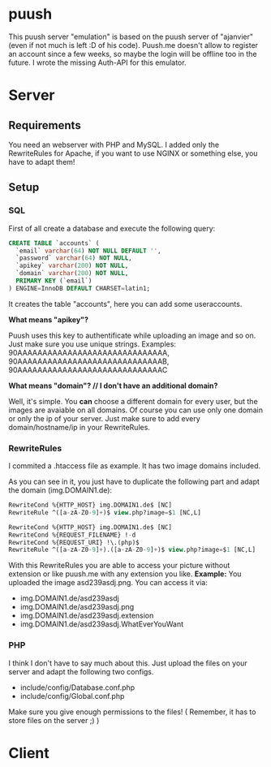# puush

This puush server "emulation" is based on the puush server of "ajanvier" (even if not much is left :D of his code).
Puush.me doesn't allow to register an account since a few weeks, so maybe the login will be offline too in the future.
I wrote the missing Auth-API for this emulator.

# Server
## Requirements
You need an webserver with PHP and MySQL. I added only the RewriteRules for Apache, if you want to use NGINX or something else, you have to adapt them!

## Setup

### SQL
First of all create a database and execute the following query:
```sql
CREATE TABLE `accounts` (
  `email` varchar(64) NOT NULL DEFAULT '',
  `password` varchar(64) NOT NULL,
  `apikey` varchar(200) NOT NULL,
  `domain` varchar(200) NOT NULL,
  PRIMARY KEY (`email`)
) ENGINE=InnoDB DEFAULT CHARSET=latin1;
```

It creates the table "accounts", here you can add some useraccounts.

**What means "apikey"?**

Puush uses this key to authentificate while uploading an image and so on. Just make sure you use unique strings.
Examples: 90AAAAAAAAAAAAAAAAAAAAAAAAAAAAAA, 90AAAAAAAAAAAAAAAAAAAAAAAAAAAAAB, 90AAAAAAAAAAAAAAAAAAAAAAAAAAAAAC

**What means "domain"? // I don't have an additional domain?**

Well, it's simple. You **can** choose a different domain for every user, but the images are avaiable on all domains.
Of course you can use only one domain or only the ip of your server.
Just make sure to add every domain/hostname/ip in your RewriteRules.

### RewriteRules
I commited a .htaccess file as example. It has two image domains included.

As you can see in it, you just have to duplicate the following part and adapt the domain (img.DOMAIN1.de):

```sql
RewriteCond %{HTTP_HOST} img.DOMAIN1.de$ [NC]
RewriteRule ^([a-zA-Z0-9]+)$ view.php?image=$1 [NC,L]

RewriteCond %{HTTP_HOST} img.DOMAIN1.de$ [NC]
RewriteCond %{REQUEST_FILENAME} !-d 
RewriteCond %{REQUEST_URI} !\.(php)$
RewriteRule ^([a-zA-Z0-9]+).([a-zA-Z0-9]+)$ view.php?image=$1 [NC,L]
```

With this RewriteRules you are able to access your picture without extension or like puush.me with any extension you like.
**Example:**
You uploaded the image asd239asdj.png.
You can access it via:
* img.DOMAIN1.de/asd239asdj
* img.DOMAIN1.de/asd239asdj.png
* img.DOMAIN1.de/asd239asdj.extension
* img.DOMAIN1.de/asd239asdj.WhatEverYouWant

### PHP
I think I don't have to say much about this. Just upload the files on your server and adapt the following two configs.
* include/config/Database.conf.php
* include/config/Global.conf.php

Make sure you give enough permissions to the files! ( Remember, it has to store files on the server ;) )

# Client
